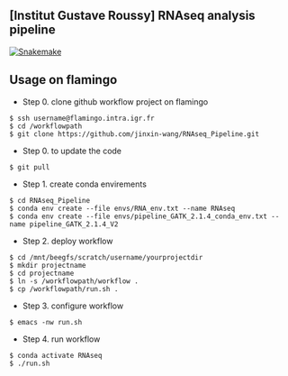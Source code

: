 ## [Institut Gustave Roussy] RNAseq analysis pipeline

[![Snakemake](https://img.shields.io/badge/snakemake-≥6.3.0-brightgreen.svg)](https://snakemake.github.io)

## Usage on flamingo

- Step 0. clone github workflow project on flamingo
```
$ ssh username@flamingo.intra.igr.fr
$ cd /workflowpath
$ git clone https://github.com/jinxin-wang/RNAseq_Pipeline.git
```
- Step 0. to update the code
```
$ git pull
```
- Step 1. create conda envirements 
```
$ cd RNAseq_Pipeline
$ conda env create --file envs/RNA_env.txt --name RNAseq
$ conda env create --file envs/pipeline_GATK_2.1.4_conda_env.txt --name pipeline_GATK_2.1.4_V2
```
- Step 2. deploy workflow
```
$ cd /mnt/beegfs/scratch/username/yourprojectdir
$ mkdir projectname
$ cd projectname
$ ln -s /workflowpath/workflow .
$ cp /workflowpath/run.sh .
```
- Step 3. configure workflow
```
$ emacs -nw run.sh
```
- Step 4. run workflow
```
$ conda activate RNAseq
$ ./run.sh
